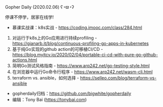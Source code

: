 Gopher Daily (2020.02.06) ʕ◔ϖ◔ʔ

停课不停学，居家在线学! 
* 慕课实战课：k8s实战 - https://coding.imooc.com/class/284.html

1. 对运行于k8s上的Go应用进行持续profiling - https://gianarb.it/blog/continuous-profiling-go-apps-in-kubernetes
2. 基于纯Go实现的github action的可移植CI/CD - https://blog.myitcv.io/2020/02/04/portable-ci-cd-with-pure-go-github-actions.html
3. 简明Go测试风格指南 - https://www.arp242.net/go-testing-style.html
4. 在浏览器中运行Go命令行程序 - https://www.arp242.net/wasm-cli.html
5. terraform vs. ansible，如何选择 - https://selleo.com/blog/terraform-vs-ansible

* gopherdaily归档：https://github.com/bigwhite/gopherdaily
* 编辑：Tony Bai (https://tonybai.com)
